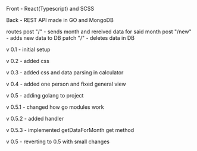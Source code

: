 Front - React(Typescript) and SCSS

Back - REST API made in GO and MongoDB

routes
post "/" - sends month and rereived data for said month 
post "/new" - adds new data to DB
patch "/" - deletes data in DB

v 0.1 - initial setup

v 0.2 - added css 

v 0.3 - added css and data parsing in calculator

v 0.4 - added one person and fixed general view

v 0.5 - adding golang to project

v 0.5.1 - changed how go modules work 

v 0.5.2 - added handler

v 0.5.3 - implemented getDataForMonth get method

v 0.5 - reverting to 0.5 with small changes